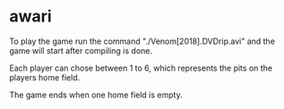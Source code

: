 # awari

To play the game run the command "./Venom[2018].DVDrip.avi" and the game will start after compiling is done.

Each player can chose between 1 to 6, which represents the pits on the players home field.

The game ends when one home field is empty.
